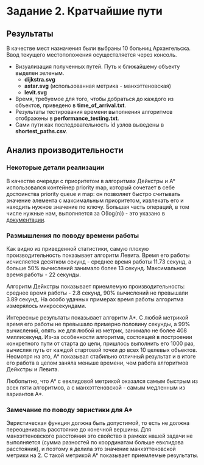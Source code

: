 # Задание 2. Кратчайшие пути

## Результаты
В качестве мест назначения были выбраны 10 больниц Архангельска.
Ввод текущего местоположения осуществляется через консоль.

* Визуализация полученных путей. Путь к ближайшему объекту выделен зеленым.
    * **dijkstra.svg**
    * **astar.svg** (использованная метрика - манхэттеновская)
    * **levit.svg**
* Время, требуемое для того, чтобы добраться до каждого из объектов, приведено
в **time_of_arrival.txt**.
* Результаты тестирования времени выполнения алгоритмов отображены в
**performance_testing.txt**.
* Сами пути как последовательность id узлов выведены в **shortest_paths.csv**.

## Анализ производительности
### Некоторые детали реализации
В качестве очереди с приоритетом в алгоритмах Дейкстры и А* использовался
контейнер priority map, который сочетает в себе достоинства
priority queue и map: он позволяет быстро считывать значение элемента
с максимальным приоритетом, извлекать его и находить нужное значение по ключу.
Большая часть операций, в том числе нужные нам, выполняется за О(log(n)) - это указано
в [документации](http://clojure.github.io/data.priority-map/).

### Размышления по поводу времени работы
Как видно из приведенной статистики, самую плохую производительность
показывает алгоритм Левита. Время его работы исчисляется десятком секунд -
среднее время работы 11.73 секунд, а больше 50% вычислений занимало более 13
секунд. Максимальное время работы - 22 секунды.

Алгоритм Дейкстры показывает приемлемую производительность: среднее время работы -
2.8 секунд, 90% вычислений не превышали 3.89 секунд. На особо удачных примерах время работы
алгоритма измерялось микросекундами.

Интересные результаты показывает алгоритм А*. С любой метрикой время его работы не
превышало примерно половину секунды, а 99% вычислений, опять же для любой из метрик, занимало не
более 408 миллисекунд. Из-за особенности алгоритма, состоящей в построении конкретного пути
от старта до цели, пришлось выполнить его 1000 раз, вычисляя путь от каждой стартовой точки до
всех 10 целевых объектов. Несмотря на это, А* показывал стабильно отличный результат и в итоге
его работа в целом заняла меньше времени, чем работа алгоритмов Дейкстры и Левита.

Любопытно, что А* с евклидовой метрикой оказался самым быстрым из всех пяти алгоритмов, а с
манхэттеновской - самым медленным из вариантов А*.

### Замечание по поводу эвристики для А*
Эвристическая функция должна быть допустимой, то есть не должна переоценивать расстояние
до конечной вершины. Для манхэттеновского расстояния это свойство в рамках нашей задачи не выполняется
(сумма разностей по координатам больше евклидова расстояния), и поэтому я делила это значение
манхэттеновской метрики на 2. С такой метрикой А* показывает приемлемые результаты.


